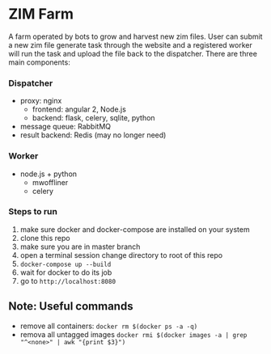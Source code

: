 # ZIM Farm
A farm operated by bots to grow and harvest new zim files. User can submit a new zim file generate task through the website and a registered worker will run the task and upload the file back to the dispatcher. There are three main components:

### Dispatcher
- proxy: nginx
  - frontend: angular 2, Node.js
  - backend: flask, celery, sqlite, python
- message queue: RabbitMQ
- result backend: Redis (may no longer need)

### Worker
- node.js + python
  - mwoffliner
  - celery

### Steps to run

1. make sure docker and docker-compose are installed on your system
2. clone this repo
3. make sure you are in master branch
4. open a terminal session change directory to root of this repo
5. `docker-compose up --build`
6. wait for docker to do its job
7. go to `http://localhost:8080`


## Note: Useful commands
- remove all containers: `docker rm $(docker ps -a -q)`
- remova all untagged images `docker rmi $(docker images -a | grep "^<none>" | awk "{print $3}")`